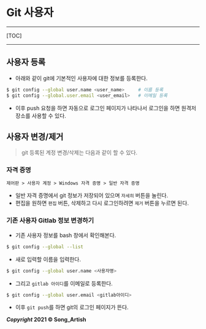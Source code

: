 # Git 사용자

---

[TOC]

---



## 사용자 등록

- 아래와 같이 git에 기본적인 사용자에 대한 정보를 등록한다.

```bash
$ git config --global user.name <user_name>		# 이름 등록
$ git config --global.user.email <user_email>	# 이메일 등록
```

- 이후 push 요청을 하면 자동으로 로그인 페이지가 나타나서 로그인을 하면 원격저장소를 사용할 수 있다.



## 사용자 변경/제거

> git 등록된 계정 변경/삭제는 다음과 같이 할 수 있다.

### 자격 증명

```markdown
제어판 > 사용자 계정 > Windows 자격 증명 > 일반 자격 증명
```

- 일반 자격 증명에서 git 정보가 저장되어 있으며 `자세히` 버튼을 눌린다.
- 편집을 원하면 `편집` 버튼, 삭제하고 다시 로그인하려면 `제거` 버튼을 누르면 된다.

### 기존 사용자 Gitlab 정보 변경하기

- 기존 사용자 정보를 bash 창에서 확인해본다.

```bash
$ git config --global --list
```

- 새로 입력할 이름을 입력한다.

```bash
$ git config --global user.name <사용자명>
```

- 그리고 `gitlab 아이디`를 이메일로 등록한다.

```bash
$ git config --global user.email <gitlab아이디>
```

- 이후 `git push`를 하면 git의 로그인 페이지가 뜬다.



***Copyright* 2021 © Song_Artish**